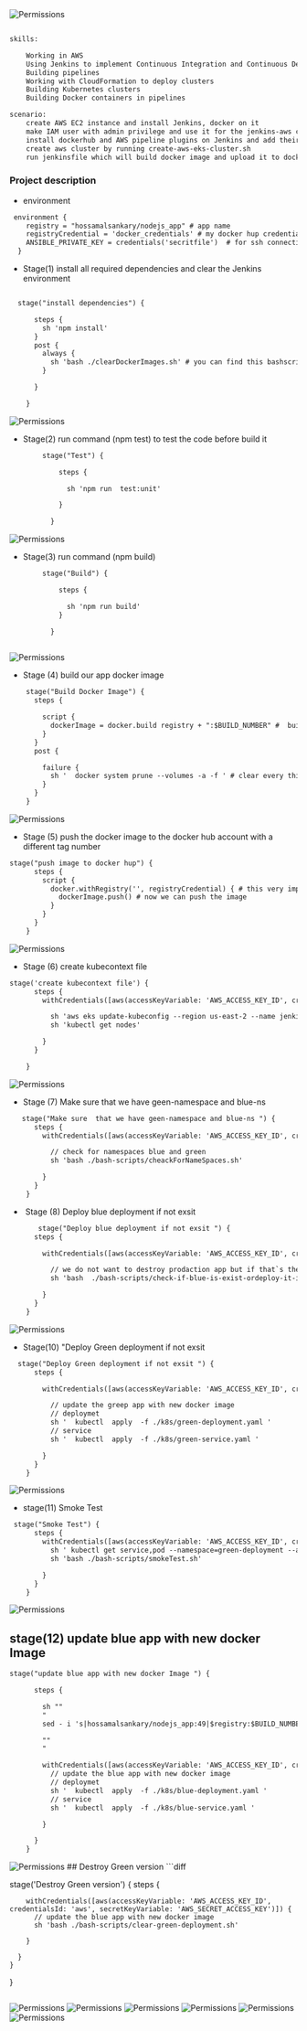 <img src="/images/digram.png" alt="Permissions" />

```diff 

skills:

    Working in AWS
    Using Jenkins to implement Continuous Integration and Continuous Deployment
    Building pipelines
    Working with CloudFormation to deploy clusters
    Building Kubernetes clusters
    Building Docker containers in pipelines

scenario:
    create AWS EC2 instance and install Jenkins, docker on it
    make IAM user with admin privilege and use it for the jenkins-aws connection
    install dockerhub and AWS pipeline plugins on Jenkins and add their credentials
    create aws cluster by running create-aws-eks-cluster.sh
    run jenkinsfile which will build docker image and upload it to dockerhub and then create 2 stages blue and green deployment and run the blue deployment using blue-service which is a kubernetes loadbalancer pointing to the blue deployment using code selector=blue then check if the green environment is ready for being used if yes jenkins will run green-service which will point loadbalancer to the green deployment using code `selector=green'

```

### Project description

- environment 
```diff 
 environment {
    registry = "hossamalsankary/nodejs_app" # app name
    registryCredential = 'docker_credentials' # my docker hup credentials 
    ANSIBLE_PRIVATE_KEY = credentials('secritfile')  # for ssh connection secret.pem file 
  }
```
- Stage(1) install all required dependencies and clear the Jenkins environment
```diff 

  stage("install dependencies") {

      steps {
        sh 'npm install'
      }
      post {
        always {
          sh 'bash ./clearDockerImages.sh' # you can find this bashscript here[link]("/clearDockerImages.sh")
        }

      }

    }

```
<img src="/images/1.png" alt="Permissions" />


- Stage(2) run command (npm test)  to test the code before build it
```diff 
        stage("Test") {

            steps {

              sh 'npm run  test:unit'

            }

          }
```
<img src="/images/2.png" alt="Permissions" />

- Stage(3) run command (npm build)
```diff
        stage("Build") {

            steps {

              sh 'npm run build'
            }

          }
           

```
<img src="/images/3.png" alt="Permissions" />

- Stage (4) build our app docker image
```diff 
    stage("Build Docker Image") {
      steps {

        script {
          dockerImage = docker.build registry + ":$BUILD_NUMBER" #  build the app  in node.js container you can find the docker file here []()
        }
      }
      post {

        failure {
          sh '  docker system prune --volumes -a -f ' # clear every thing 
        }
      }
    }
```
<img src="/images/4.png" alt="Permissions" />

- Stage (5) push the docker image to the docker hub account with a different tag number
``` diff 
stage("push image to docker hup") {
      steps {
        script {
          docker.withRegistry('', registryCredential) { # this very importaint to login with registryCredential
            dockerImage.push() # now we can push the image
          }
        }
      }
    }
```
<img src="/images/5.png" alt="Permissions" />

- Stage (6) create kubecontext file
```diff 
stage('create kubecontext file') {
      steps {
        withCredentials([aws(accessKeyVariable: 'AWS_ACCESS_KEY_ID', credentialsId: 'aws', secretKeyVariable: 'AWS_SECRET_ACCESS_KEY')]) {

          sh 'aws eks update-kubeconfig --region us-east-2 --name jenkins-cluster '
          sh 'kubectl get nodes'

        }
      }

    }

```
<img src="/images/6.png" alt="Permissions" />

- Stage (7) Make sure  that we have geen-namespace and blue-ns 
```diff 
   stage("Make sure  that we have geen-namespace and blue-ns ") {
      steps {
        withCredentials([aws(accessKeyVariable: 'AWS_ACCESS_KEY_ID', credentialsId: 'aws', secretKeyVariable: 'AWS_SECRET_ACCESS_KEY')]) {

          // check for namespaces blue and green
          sh 'bash ./bash-scripts/cheackForNameSpaces.sh'

        }
      }
    }
```
-  Stage (8) Deploy blue deployment if not exsit 
```diff 
       stage("Deploy blue deployment if not exsit ") {
      steps {

        withCredentials([aws(accessKeyVariable: 'AWS_ACCESS_KEY_ID', credentialsId: 'aws', secretKeyVariable: 'AWS_SECRET_ACCESS_KEY')]) {

          // we do not want to destroy prodaction app but if that`s the first pipline deploy if anyway
          sh 'bash  ./bash-scripts/check-if-blue-is-exist-ordeploy-it-if-not.sh'

        }
      }
    }
```
<img src="/images/8.png" alt="Permissions" />

- Stage(10) "Deploy Green deployment if not exsit 
```diff 
  stage("Deploy Green deployment if not exsit ") {
      steps {

        withCredentials([aws(accessKeyVariable: 'AWS_ACCESS_KEY_ID', credentialsId: 'aws', secretKeyVariable: 'AWS_SECRET_ACCESS_KEY')]) {

          // update the greep app with new docker image
          // deploymet
          sh '  kubectl  apply  -f ./k8s/green-deployment.yaml '
          // service
          sh '  kubectl  apply  -f ./k8s/green-service.yaml '

        }
      }
    }
```

<img src="/images/9.png" alt="Permissions" />

- stage(11) Smoke Test
```diff 
 stage("Smoke Test") {
      steps {
        withCredentials([aws(accessKeyVariable: 'AWS_ACCESS_KEY_ID', credentialsId: 'aws', secretKeyVariable: 'AWS_SECRET_ACCESS_KEY')]) {
          sh ' kubectl get service,pod --namespace=green-deployment --all-namespaces=true'
          sh 'bash ./bash-scripts/smokeTest.sh'

        }
      }
    }
```

<img src="/images/10.png" alt="Permissions" />

## stage(12) update blue app with new docker Image
```diff
stage("update blue app with new docker Image ") {

      steps {

        sh ""
        "
        sed - i 's|hossamalsankary/nodejs_app:49|$registry:$BUILD_NUMBER|g'. / k8s / green - deployment.yaml

        ""
        "

        withCredentials([aws(accessKeyVariable: 'AWS_ACCESS_KEY_ID', credentialsId: 'aws', secretKeyVariable: 'AWS_SECRET_ACCESS_KEY')]) {
          // update the blue app with new docker image
          // deploymet
          sh '  kubectl  apply  -f ./k8s/blue-deployment.yaml '
          // service
          sh '  kubectl  apply  -f ./k8s/blue-service.yaml '

        }

      }
    }

 ```
 <img src="/images/11.png" alt="Permissions" />
## Destroy Green version
 ```diff 
 
   stage('Destroy Green version') {
      steps {

        withCredentials([aws(accessKeyVariable: 'AWS_ACCESS_KEY_ID', credentialsId: 'aws', secretKeyVariable: 'AWS_SECRET_ACCESS_KEY')]) {
          // update the blue app with new docker image
          sh 'bash ./bash-scripts/clear-green-deployment.sh'

        }

      }
    }

  }
 ```

 ```
 <img src="/images/12.png" alt="Permissions" />
 
 <img src="/images/13.png" alt="Permissions" />
 <img src="/images/14.png" alt="Permissions" />
 <img src="/images/15.png" alt="Permissions" />
 <img src="/images/16.png" alt="Permissions" />
 <img src="/images/17.png" alt="Permissions" />
